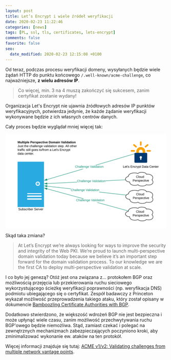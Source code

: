 ```yaml
---
layout: post
title: Let’s Encrypt i wiele źródeł weryfikacji
date: 2020-02-23 11:22:46
categories: [news]
tags: [PL, ssl, tls, certificates, lets-encrypt]
comments: false
favorite: false
seo:
  date_modified: 2020-02-23 12:15:08 +0100
---
```


Od teraz, podczas procesu weryfikacji domeny, wysyłanych będzie wiele żądań HTTP do punktu końcowego `/.well-known/acme-challenge`, co najważniejsze, **z wielu adresów IP**.

  > Co więcej, min. 3 na 4 muszą zakończyć się sukcesem, zanim certyfikat zostanie wydany!

Organizacja Let's Encrypt nie ujawnia źródłowych adresów IP punktów weryfikacyjnych, potwierdza jedynie, że każde żądanie weryfikacji wykonywane będzie z ich własnych centrów danych.

Cały proces będzie wyglądał mniej więcej tak:

<img src="/assets/img/posts/multiple-perspective-validation.png" align="center" title="multiple-perspective-validation preview">

Skąd taka zmiana?

  > At Let’s Encrypt we’re always looking for ways to improve the security and integrity of the Web PKI. We’re proud to launch multi-perspective domain validation today because we believe it’s an important step forward for the domain validation process. To our knowledge we are the first CA to deploy multi-perspective validation at scale.

I co było jej genezą? Otóż jest ona związana z... protokołem BGP oraz możliwością przejęcia lub przekierowania ruchu sieciowego wykorzystującego ścieżkę weryfikacji poprawności (np. weryfikacja DNS) podmiotu ubiegającego się o certyfikat. Zespół badawczy z Princeton wykazał możliwość przeprowadzenia takiego ataku, który został opisany w dokumencie [Bamboozling Certificate Authorities with BGP](https://www.princeton.edu/~pmittal/publications/bgp-tls-usenix18.pdf).

Dodatkowo stwierdzono, że większość wdrożeń BGP nie jest bezpieczna i może upłynąć wiele czasu, zanim możliwość przechwytywania ruchu BGP'owego będzie niemożliwa. Stąd, zamiast czekać i polegać na zewnętrznych mechanizmach zabezpieczających poczyniono kroki, aby zminimalizować wykonanie ew. ataków na ten protokół.

Więcej informacji znajduje się tutaj: [ACME v1/v2: Validating challenges from multiple network vantage points](https://community.letsencrypt.org/t/acme-v1-v2-validating-challenges-from-multiple-network-vantage-points/112253).
